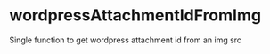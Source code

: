 wordpressAttachmentIdFromImg
============================

Single function to get wordpress attachment id from an img src
